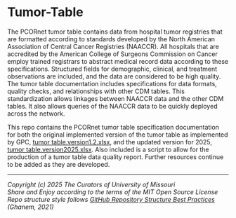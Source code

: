 # Tumor-Table
The PCORnet tumor table contains data from hospital tumor registries that are formatted according to standards developed by the North American Association of Central Cancer Registries (NAACCR). All hospitals that are accredited by the American College of Surgeons Commission on Cancer employ trained registrars to abstract medical record data according to these specifications. Structured fields for demographic, clinical, and treatment observations are included, and the data are considered to be high quality. The tumor table documentation includes specifications for data formats, quality checks, and relationships with other CDM tables. This standardization allows linkages between NAACCR data and the other CDM tables. It also allows queries of the NAACCR data to be quickly deployed across the network.

This repo contains the PCORnet tumor table specification documentation for both the original implemented version of the tumor table as implemented by GPC, [tumor table.version1.2.xlsx](https://github.com/gpcnetwork/Tumor-Table/blob/main/doc/tumor%20table.version1.2.xlsx), and the updated version for 2025, [tumor table.version2025.xlsx](https://github.com/gpcnetwork/Tumor-Table/blob/main/doc/tumor%20table.version2025.xlsx). Also included is a script to allow for the production of a tumor table data quality report. Further resources continue to be added as they are developed. 

*******************************************************************************
*Copyright (c) 2025 The Curators of University of Missouri*</br>
*Share and Enjoy according to the terms of the MIT Open Source License*</br>
*Repo structure style follows [GitHub Repository Structure Best Practices](https://soulaimanghanem.medium.com/github-repository-structure-best-practices-248e6effc405) (Ghanem, 2021)*
